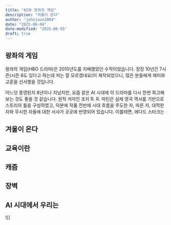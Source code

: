 ```yaml
---
title: "AI와 왕좌의 게임"
description: "겨울이 온다"
author: "johnjoon2004"
date: "2025-06-04"
date-modified: "2025-06-05"
draft: true
---
```


## 왕좌의 게임
왕좌의 게임(HBO 드라마)은 2010년도를 지배했었던 수작이었습니다. 장장 10년간 7시즌(시즌 8도 있다고 하는데 저는 잘 모르겠네요)이 제작되었으니, 많은 분들에게 재미와 교훈을 선사했을 것입니다.

어느덧 종영된지 8년이나 지났지만, 요즘 같은 AI 시대에 이 드라마를 다시 한번 회고해 보는 것도 좋을 것 같습니다. 원작 저자인 조지 R. R. 마틴은 실제 영국 역사를 기반으로 스토리의 틀을 구성하였고, 덕분에 작품 전반에 시대 흐름을 주도한 자, 따른 자, 대적한 자와 무시한 자들에 대한 서사가 곳곳에 반영되어 있습니다. 이를테면, 에다드 스타크는 

## 겨울이 온다
## 교육이란
## 캐즘
## 장벽
## AI 시대에서 우리는
![]